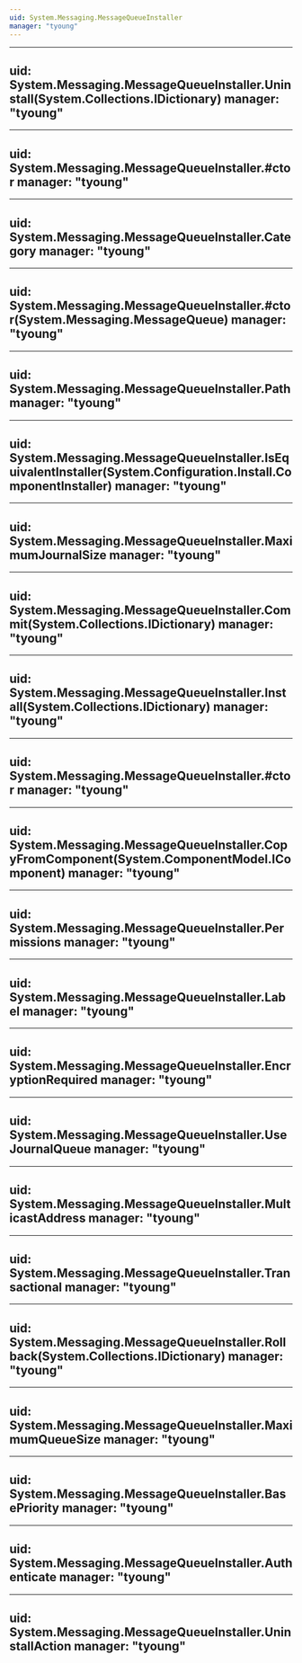 ```yaml
---
uid: System.Messaging.MessageQueueInstaller
manager: "tyoung"
---
```


---
uid: System.Messaging.MessageQueueInstaller.Uninstall(System.Collections.IDictionary)
manager: "tyoung"
---

---
uid: System.Messaging.MessageQueueInstaller.#ctor
manager: "tyoung"
---

---
uid: System.Messaging.MessageQueueInstaller.Category
manager: "tyoung"
---

---
uid: System.Messaging.MessageQueueInstaller.#ctor(System.Messaging.MessageQueue)
manager: "tyoung"
---

---
uid: System.Messaging.MessageQueueInstaller.Path
manager: "tyoung"
---

---
uid: System.Messaging.MessageQueueInstaller.IsEquivalentInstaller(System.Configuration.Install.ComponentInstaller)
manager: "tyoung"
---

---
uid: System.Messaging.MessageQueueInstaller.MaximumJournalSize
manager: "tyoung"
---

---
uid: System.Messaging.MessageQueueInstaller.Commit(System.Collections.IDictionary)
manager: "tyoung"
---

---
uid: System.Messaging.MessageQueueInstaller.Install(System.Collections.IDictionary)
manager: "tyoung"
---

---
uid: System.Messaging.MessageQueueInstaller.#ctor
manager: "tyoung"
---

---
uid: System.Messaging.MessageQueueInstaller.CopyFromComponent(System.ComponentModel.IComponent)
manager: "tyoung"
---

---
uid: System.Messaging.MessageQueueInstaller.Permissions
manager: "tyoung"
---

---
uid: System.Messaging.MessageQueueInstaller.Label
manager: "tyoung"
---

---
uid: System.Messaging.MessageQueueInstaller.EncryptionRequired
manager: "tyoung"
---

---
uid: System.Messaging.MessageQueueInstaller.UseJournalQueue
manager: "tyoung"
---

---
uid: System.Messaging.MessageQueueInstaller.MulticastAddress
manager: "tyoung"
---

---
uid: System.Messaging.MessageQueueInstaller.Transactional
manager: "tyoung"
---

---
uid: System.Messaging.MessageQueueInstaller.Rollback(System.Collections.IDictionary)
manager: "tyoung"
---

---
uid: System.Messaging.MessageQueueInstaller.MaximumQueueSize
manager: "tyoung"
---

---
uid: System.Messaging.MessageQueueInstaller.BasePriority
manager: "tyoung"
---

---
uid: System.Messaging.MessageQueueInstaller.Authenticate
manager: "tyoung"
---

---
uid: System.Messaging.MessageQueueInstaller.UninstallAction
manager: "tyoung"
---
